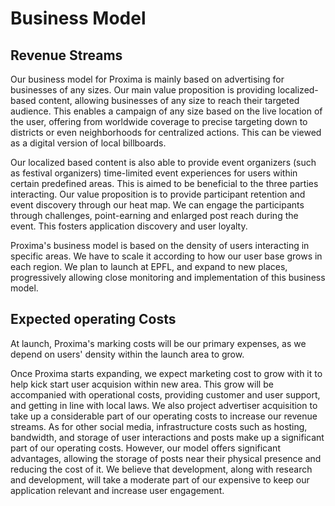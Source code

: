 # Business Model

## Revenue Streams

Our business model for Proxima is mainly based on advertising for businesses of any sizes. Our main value proposition is providing localized-based content, allowing businesses of any size to reach their targeted audience. This enables a campaign of any size based on the live location of the user, offering from worldwide coverage to precise targeting down to districts or even neighborhoods for centralized actions. This can be viewed as a digital version of local billboards.

Our localized based content is also able to provide event organizers (such as festival organizers) time-limited event experiences for users within certain predefined areas. This is aimed to be beneficial to the three parties interacting. Our value proposition is to provide participant retention and event discovery through our heat map. We can engage the participants through challenges, point-earning and enlarged post reach during the event. This fosters application discovery and user loyalty.

Proxima's business model is based on the density of users interacting in specific areas. We have to scale it according to how our user base grows in each region. We plan to launch at EPFL, and expand to new places, progressively allowing close monitoring and implementation of this business model.


## Expected operating Costs

At launch, Proxima's marking costs will be our primary expenses, as we depend on users' density within the launch area to grow.

Once Proxima starts expanding, we expect marketing cost to grow with it to help kick start user acquision within new area. This grow will be accompanied with operational costs, providing customer and user support, and getting in line with local laws. We also project advertiser acquisition to take up a considerable part of our operating costs to increase our revenue streams.
As for other social media, infrastructure costs such as hosting, bandwidth, and storage of user interactions and posts make up a significant part of our operating costs. However, our model offers significant advantages, allowing the storage of posts near their physical presence and reducing the cost of it. We believe that development, along with research and development, will take a moderate part of our expensive to keep our application relevant and increase user engagement.

